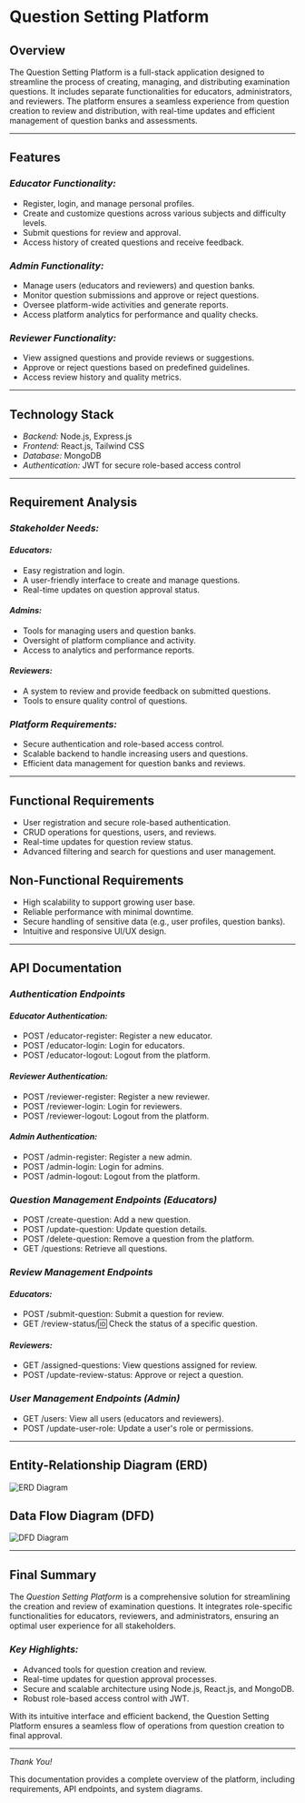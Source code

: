 # Question Setting Platform

## Overview  
The Question Setting Platform is a full-stack application designed to streamline the process of creating, managing, and distributing examination questions. It includes separate functionalities for educators, administrators, and reviewers. The platform ensures a seamless experience from question creation to review and distribution, with real-time updates and efficient management of question banks and assessments.  

---

## Features  

### *Educator Functionality:*  
- Register, login, and manage personal profiles.  
- Create and customize questions across various subjects and difficulty levels.  
- Submit questions for review and approval.  
- Access history of created questions and receive feedback.  

### *Admin Functionality:*  
- Manage users (educators and reviewers) and question banks.  
- Monitor question submissions and approve or reject questions.  
- Oversee platform-wide activities and generate reports.  
- Access platform analytics for performance and quality checks.  

### *Reviewer Functionality:*  
- View assigned questions and provide reviews or suggestions.  
- Approve or reject questions based on predefined guidelines.  
- Access review history and quality metrics.  

---

## Technology Stack  
- *Backend:* Node.js, Express.js  
- *Frontend:* React.js, Tailwind CSS  
- *Database:* MongoDB  
- *Authentication:* JWT for secure role-based access control  

---

## Requirement Analysis  

### *Stakeholder Needs:*  

#### *Educators:*  
- Easy registration and login.  
- A user-friendly interface to create and manage questions.  
- Real-time updates on question approval status.  

#### *Admins:*  
- Tools for managing users and question banks.  
- Oversight of platform compliance and activity.  
- Access to analytics and performance reports.  

#### *Reviewers:*  
- A system to review and provide feedback on submitted questions.  
- Tools to ensure quality control of questions.  

### *Platform Requirements:*  
- Secure authentication and role-based access control.  
- Scalable backend to handle increasing users and questions.  
- Efficient data management for question banks and reviews.  

---

## Functional Requirements  
- User registration and secure role-based authentication.  
- CRUD operations for questions, users, and reviews.  
- Real-time updates for question review status.  
- Advanced filtering and search for questions and user management.  

## Non-Functional Requirements  
- High scalability to support growing user base.  
- Reliable performance with minimal downtime.  
- Secure handling of sensitive data (e.g., user profiles, question banks).  
- Intuitive and responsive UI/UX design.  

---

## API Documentation  

### *Authentication Endpoints*  

#### *Educator Authentication:*  
- POST /educator-register: Register a new educator.  
- POST /educator-login: Login for educators.  
- POST /educator-logout: Logout from the platform.  

#### *Reviewer Authentication:*  
- POST /reviewer-register: Register a new reviewer.  
- POST /reviewer-login: Login for reviewers.  
- POST /reviewer-logout: Logout from the platform.  

#### *Admin Authentication:*  
- POST /admin-register: Register a new admin.  
- POST /admin-login: Login for admins.  
- POST /admin-logout: Logout from the platform.  

### *Question Management Endpoints (Educators)*  
- POST /create-question: Add a new question.  
- POST /update-question: Update question details.  
- POST /delete-question: Remove a question from the platform.  
- GET /questions: Retrieve all questions.  

### *Review Management Endpoints*  

#### *Educators:*  
- POST /submit-question: Submit a question for review.  
- GET /review-status/:id: Check the status of a specific question.  

#### *Reviewers:*  
- GET /assigned-questions: View questions assigned for review.  
- POST /update-review-status: Approve or reject a question.  

### *User Management Endpoints (Admin)*  
- GET /users: View all users (educators and reviewers).  
- POST /update-user-role: Update a user's role or permissions.  

---

## Entity-Relationship Diagram (ERD)  
![ERD Diagram](erd.png)

## Data Flow Diagram (DFD)  
![DFD Diagram](dfd.png)  

---

## Final Summary  

The *Question Setting Platform* is a comprehensive solution for streamlining the creation and review of examination questions. It integrates role-specific functionalities for educators, reviewers, and administrators, ensuring an optimal user experience for all stakeholders.  

### *Key Highlights:*  
- Advanced tools for question creation and review.  
- Real-time updates for question approval processes.  
- Secure and scalable architecture using Node.js, React.js, and MongoDB.  
- Robust role-based access control with JWT.  

With its intuitive interface and efficient backend, the Question Setting Platform ensures a seamless flow of operations from question creation to final approval.  

---  

*Thank You!*  

This documentation provides a complete overview of the platform, including requirements, API endpoints, and system diagrams.

